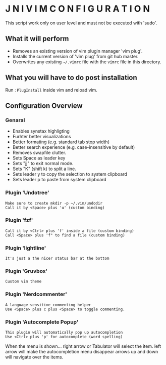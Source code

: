 J N I   V I M   C O N F I G U R A T I O N 
=========================================

This script work only on user level and must not be executed with 'sudo'.

## What it will perform
* Removes an existing version of vim plugin manager 'vim plug'.
* Installs the current version of 'vim plug' from git hub master.
* Overwrites any existing `~/.vimrc` file with the `vimrc` file in this directory.


## What you will have to do post installation
Run `:PlugInstall` inside vim and reload vim.

## Configuration Overview

### Genaral
* Enables synstax highligting
* Furhter better visualizations
* Better formating (e.g. standard tab stop width)
* Better search experience (e.g. case-insensitive by default)
* Removes swapfile clutter.
* Sets Space as leader key
* Sets "jj" to exit normal mode.
* Sets "K" (shift k) to split a line.
* Sets leader y to copy the selection to system clipboard
* Sets leader p to paste from system clipboard

### Plugin 'Undotree'
	Make sure to create mkdir -p ~/.vim/undodir
	Call it by <Space> plus 'u' (custom binding)

### Plugin 'fzf'
	Call it by <Ctrl> plus 'f' inside a file (custom binding)
	Call <Space> plus 'f" to find a file (custom binding)	

### Plugin 'lightline'
	It's just a the nicer status bar at the bottom

### Plugin 'Gruvbox'
	Custom vim theme

### Plugin 'Nerdcommenter'
	A language sensitive commenting helper
	Use <Space> plus c plus <Space> to toggle commenting.

### Plugin 'Autocomplete Popup'
	This plugin will automatically pop up autocompletion
	Use <Ctrl> plus 'p' for autocomplete (word spelling)
When the menu is shown...
	right arrow or Tabulator will select the item.
	left arrow will make the autocompletion menu disappear
	arrows up and down will navigate over the items.